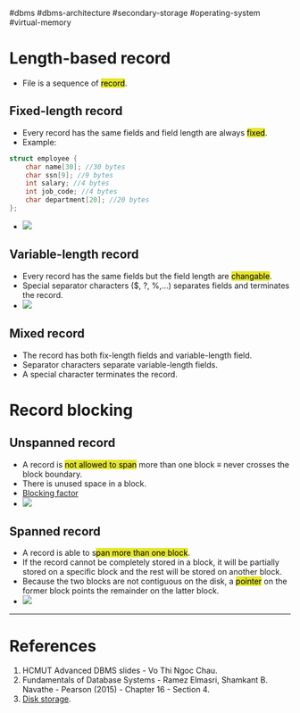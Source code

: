 #dbms #dbms-architecture #secondary-storage #operating-system  #virtual-memory 

# Length-based record
- File is a sequence of <mark style="background: #e4e62d;">record</mark>.
## Fixed-length record
- Every record has the same fields and field length are always <mark style="background: #e4e62d;">fixed</mark>.
- Example:
```c
struct employee {
	char name[30]; //30 bytes
	char ssn[9]; //9 bytes
	int salary; //4 bytes
	int job_code; //4 bytes
	char department[20]; //20 bytes
};
```
- ![](Pasted%20image%2020240913165237.png)
## Variable-length record
- Every record has the same fields but the field length are <mark style="background: #e4e62d;">changable</mark>.
- Special separator characters ($, ?, %,...) separates fields and terminates the record.
- ![](Pasted%20image%2020240913165923.png)
## Mixed record
- The record has both fix-length fields and variable-length field.
- Separator characters separate variable-length fields.
- A special character terminates the record.
# Record blocking
## Unspanned record
- A record is <mark style="background: #e4e62d;">not allowed to span</mark> more than one block $\equiv$ never crosses the block boundary.
- There is unused space in a block.
- [Blocking factor](Disk%20storage.md#Blocking%20factor)
- ![](Pasted%20image%2020240913172105.png)
## Spanned record
- A record is able to s<mark style="background: #e4e62d;">pan more than one block</mark>.
- If the record cannot be completely stored in a block, it will be partially stored on a specific block and the rest will be stored on another block. 
- Because the two blocks are not contiguous on the disk, a <mark style="background: #e4e62d;">pointer</mark> on the former block points the remainder on the latter block.
- ![](Pasted%20image%2020240913173348.png)


--- 
# References
1. HCMUT Advanced DBMS slides - Vo Thi Ngoc Chau.
2. Fundamentals of Database Systems - Ramez Elmasri, Shamkant B. Navathe - Pearson (2015) - Chapter 16 - Section 4.
3. [Disk storage](Disk%20storage.md).
